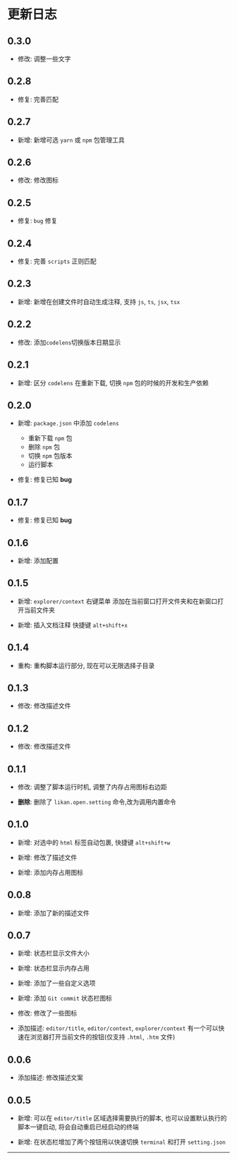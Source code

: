 # 更新日志

## 0.3.0

- 修改: 调整一些文字

## 0.2.8

- 修复: 完善匹配

## 0.2.7

- 新增: 新增可选 `yarn` 或 `npm` 包管理工具

## 0.2.6

- 修改: 修改图标

## 0.2.5

- 修复: `bug` 修复

## 0.2.4

- 修复: 完善 `scripts` 正则匹配

## 0.2.3

- 新增: 新增在创建文件时自动生成注释, 支持 `js`, `ts`, `jsx`, `tsx`

## 0.2.2

- 修改: 添加`codelens`切换版本日期显示

## 0.2.1

- 新增: 区分 `codelens` 在重新下载, 切换 `npm` 包的时候的开发和生产依赖

## 0.2.0

- 新增: `package.json` 中添加 `codelens`

  - 重新下载 `npm` 包
  - 删除 `npm` 包
  - 切换 `npm` 包版本
  - 运行脚本

- 修复: 修复已知 **bug**

## 0.1.7

- 修复: 修复已知 **bug**

## 0.1.6

- 新增: 添加配置

## 0.1.5

- 新增: `explorer/context` 右键菜单 添加在当前窗口打开文件夹和在新窗口打开当前文件夹

- 新增: 插入文档注释 快捷键 `alt+shift+x`

## 0.1.4

- 重构: 重构脚本运行部分, 现在可以无限选择子目录

## 0.1.3

- 修改: 修改描述文件

## 0.1.2

- 修改: 修改描述文件

## 0.1.1

- 修改: 调整了脚本运行时机, 调整了内存占用图标右边距

- **删除**: 删除了 `likan.open.setting` 命令,改为调用内置命令

## 0.1.0

- 新增: 对选中的 `html` 标签自动包裹, 快捷键 `alt+shift+w`

- 新增: 修改了描述文件

- 新增: 添加内存占用图标

## 0.0.8

- 新增: 添加了新的描述文件

## 0.0.7

- 新增: 状态栏显示文件大小

- 新增: 状态栏显示内存占用

- 新增: 添加了一些自定义选项

- 新增: 添加 `Git commit` 状态栏图标

- 修改: 修改了一些图标

- 添加描述: `editor/title`, `editor/context`, `explorer/context` 有一个可以快速在浏览器打开当前文件的按钮(仅支持 `.html`, `.htm` 文件)

## 0.0.6

- 添加描述: 修改描述文案

## 0.0.5

- 新增: 可以在 `editor/title` 区域选择需要执行的脚本, 也可以设置默认执行的脚本一键启动, 将会自动重启已经启动的终端

- 新增: 在状态栏增加了两个按钮用以快速切换 `terminal` 和打开 `setting.json`

---
